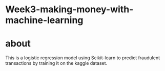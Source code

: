 # Week3-making-money-with-machine-learning

# about
This is a logistic regression model using Scikit-learn to predict fraudulent transactions by training it on the kaggle dataset. 
